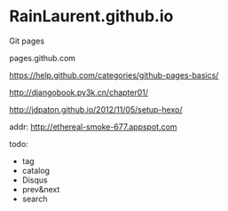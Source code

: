 RainLaurent.github.io
=====================

Git pages

pages.github.com


https://help.github.com/categories/github-pages-basics/

http://djangobook.py3k.cn/chapter01/

http://jdpaton.github.io/2012/11/05/setup-hexo/

addr:
http://ethereal-smoke-677.appspot.com

todo:
* tag
* catalog
* Disqus
* prev&next
* search
